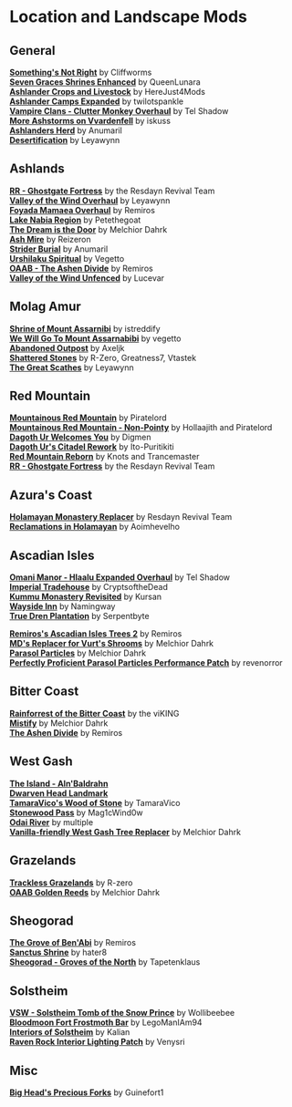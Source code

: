 # Location and Landscape Mods
## General
[**Something's Not Right**](https://www.nexusmods.com/morrowind/mods/46497) by Cliffworms  
[**Seven Graces Shrines Enhanced**](https://www.nexusmods.com/morrowind/mods/46417) by QueenLunara  
[**Ashlander Crops and Livestock**](https://www.nexusmods.com/morrowind/mods/46961) by HereJust4Mods  
[**Ashlander Camps Expanded**](https://www.nexusmods.com/morrowind/mods/44784/) by twilotspankle  
[**Vampire Clans - Clutter Monkey Overhaul**](https://www.nexusmods.com/morrowind/mods/47259) by Tel Shadow  
[**More Ashstorms on Vvardenfell**](https://www.nexusmods.com/morrowind/mods/47464/) by iskuss  
[**Ashlanders Herd**](https://www.nexusmods.com/morrowind/mods/48720) by Anumaril  
[**Desertification**](https://www.nexusmods.com/morrowind/mods/48915) by Leyawynn  

## Ashlands
[**RR - Ghostgate Fortress**](https://www.nexusmods.com/morrowind/mods/45822) by the Resdayn Revival Team  
[**Valley of the Wind Overhaul**](https://www.nexusmods.com/morrowind/mods/46691/) by Leyawynn  
[**Foyada Mamaea Overhaul**](https://www.nexusmods.com/morrowind/mods/46424) by Remiros  
[**Lake Nabia Region**](https://www.nexusmods.com/morrowind/mods/45939) by Petethegoat  
[**The Dream is the Door**](https://www.nexusmods.com/morrowind/mods/47423/) by Melchior Dahrk  
[**Ash Mire**](https://www.nexusmods.com/morrowind/mods/44200) by Reizeron  
[**Strider Burial**](https://www.nexusmods.com/morrowind/mods/47661) by Anumaril    
[**Urshilaku Spiritual**](https://www.nexusmods.com/morrowind/mods/48699) by Vegetto  
[**OAAB - The Ashen Divide**](https://www.nexusmods.com/morrowind/mods/49047) by Remiros  
[**Valley of the Wind Unfenced**](https://www.nexusmods.com/morrowind/mods/47563) by Lucevar  

## Molag Amur
[**Shrine of Mount Assarnibi**](https://www.nexusmods.com/morrowind/mods/46858) by istreddify  
[**We Will Go To Mount Assarnabibi**](https://www.nexusmods.com/morrowind/mods/48867) by vegetto  
[**Abandoned Outpost**](https://www.nexusmods.com/morrowind/mods/45040) by Axeljk  
[**Shattered Stones**](https://www.nexusmods.com/morrowind/mods/45105) by R-Zero, Greatness7, Vtastek  
[**The Great Scathes**](https://www.nexusmods.com/morrowind/mods/48918) by Leyawynn  

## Red Mountain
[**Mountainous Red Mountain**](https://www.nexusmods.com/morrowind/mods/42125) by Piratelord  
[**Mountainous Red Mountain - Non-Pointy**](https://www.nexusmods.com/morrowind/mods/48682) by Hollaajith and Piratelord  
[**Dagoth Ur Welcomes You**](https://www.nexusmods.com/morrowind/mods/44204) by Digmen  
[**Dagoth Ur's Citadel Rework**](https://www.nexusmods.com/morrowind/mods/45858) by Ito-Puritikiti  
[**Red Mountain Reborn**](https://www.nexusmods.com/morrowind/mods/48669) by Knots and Trancemaster  
[**RR - Ghostgate Fortress**](https://www.nexusmods.com/morrowind/mods/45822) by the Resdayn Revival Team  

## Azura's Coast
[**Holamayan Monastery Replacer**](https://www.nexusmods.com/morrowind/mods/43524) by Resdayn Revival Team  
[**Reclamations in Holamayan**](https://www.nexusmods.com/morrowind/mods/43226) by Aoimhevelho  

## Ascadian Isles
[**Omani Manor - Hlaalu Expanded Overhaul**](https://www.nexusmods.com/morrowind/mods/46147) by Tel Shadow  
[**Imperial Tradehouse**](https://www.nexusmods.com/morrowind/mods/42999) by CryptsoftheDead  
[**Kummu Monastery Revisited**](https://www.nexusmods.com/morrowind/mods/46565) by Kursan  
[**Wayside Inn**](http://mw.modhistory.com/download-45-12759) by Namingway  
[**True Dren Plantation**](https://www.nexusmods.com/morrowind/mods/48957) by Serpentbyte  

[**Remiros's Ascadian Isles Trees 2**](https://www.nexusmods.com/morrowind/mods/45779/) by Remiros  
[**MD's Replacer for Vurt's Shrooms**](https://www.nexusmods.com/morrowind/mods/43528) by Melchior Dahrk  
[**Parasol Particles**](https://www.nexusmods.com/morrowind/mods/43528) by Melchior Dahrk  
[**Perfectly Proficient Parasol Particles Performance Patch**](https://www.nexusmods.com/morrowind/mods/48923) by revenorror  

## Bitter Coast  
[**Rainforrest of the Bitter Coast**](http://mw.modhistory.com/download-53-10251) by the viKING  
[**Mistify**](https://www.nexusmods.com/morrowind/mods/48112) by Melchior Dahrk  
[**The Ashen Divide**](https://www.nexusmods.com/morrowind/mods/48733) by Remiros  

## West Gash
[**The Island - Aln'Baldrahn**](https://www.nexusmods.com/morrowind/mods/43187)  
[**Dwarven Head Landmark**](https://www.nexusmods.com/morrowind/mods/46258)  
[**TamaraVico's Wood of Stone**](https://www.nexusmods.com/morrowind/mods/21164) by TamaraVico  
[**Stonewood Pass**](https://www.nexusmods.com/morrowind/mods/41298) by Mag1cWind0w  
[**Odai River**](https://www.nexusmods.com/morrowind/mods/45207) by multiple  
[**Vanilla-friendly West Gash Tree Replacer**](https://www.nexusmods.com/morrowind/mods/44173/) by Melchior Dahrk  

## Grazelands
[**Trackless Grazelands**](https://www.nexusmods.com/morrowind/mods/44194) by R-zero  
[**OAAB Golden Reeds**](https://www.nexusmods.com/morrowind/mods/49045?tab=files) by Melchior Dahrk  

## Sheogorad
[**The Grove of Ben'Abi**](https://www.nexusmods.com/morrowind/mods/46137) by Remiros  
[**Sanctus Shrine**](https://www.nexusmods.com/morrowind/mods/47841) by hater8  
[**Sheogorad - Groves of the North**](https://www.nexusmods.com/morrowind/mods/48240) by Tapetenklaus

## Solstheim
[**VSW - Solstheim Tomb of the Snow Prince**](https://www.nexusmods.com/morrowind/mods/46810) by Wollibeebee  
[**Bloodmoon Fort Frostmoth Bar**](https://www.nexusmods.com/morrowind/mods/42727) by LegoManIAm94  
[**Interiors of Solstheim**](https://www.nexusmods.com/morrowind/mods/44451/) by Kalian  
[**Raven Rock Interior Lighting Patch**](https://www.nexusmods.com/morrowind/mods/48125) by Venysri

## Misc
[**Big Head's Precious Forks**](https://www.nexusmods.com/morrowind/mods/45689) by Guinefort1  

